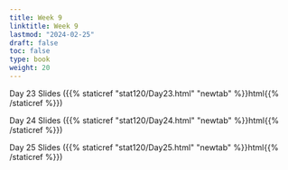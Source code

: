 ```yaml
---
title: Week 9 
linktitle: Week 9
lastmod: "2024-02-25"
draft: false  
toc: false  
type: book  
weight: 20
---
```



Day 23 Slides ({{% staticref "stat120/Day23.html" "newtab" %}}html{{% /staticref %}})

Day 24 Slides ({{% staticref "stat120/Day24.html" "newtab" %}}html{{% /staticref %}})

Day 25 Slides ({{% staticref "stat120/Day25.html" "newtab" %}}html{{% /staticref %}})
